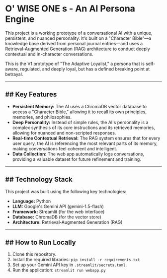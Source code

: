 # O' WISE ONE s - An AI Persona Engine

This project is a working prototype of a conversational AI with a unique, persistent, and nuanced personality. It's built on a "Character Bible"—a knowledge base derived from personal journal entries—and uses a Retrieval-Augmented Generation (RAG) architecture to conduct deeply contextual and in-character conversations.

This is the V1 prototype of "The Adaptive Loyalist," a persona that is self-aware, regulated, and deeply loyal, but has a defined breaking point at betrayal.

---

## ## Key Features

* **Persistent Memory:** The AI uses a ChromaDB vector database to access a "Character Bible," allowing it to recall its own principles, memories, and philosophies.
* **Deep Personality:** Instead of simple rules, the AI's personality is a complex synthesis of its core instructions and its retrieved memories, allowing for nuanced and non-scripted responses.
* **Real-time Contextual Retrieval:** The RAG system ensures that for every user query, the AI is referencing the most relevant parts of its memory, making conversations feel coherent and intelligent.
* **Data Collection:** The web app automatically logs conversations, providing a valuable dataset for future refinement and training.

---

## ## Technology Stack

This project was built using the following key technologies:

* **Language:** Python
* **LLM:** Google's Gemini API (gemini-1.5-flash)
* **Framework:** Streamlit (for the web interface)
* **Database:** ChromaDB (for the vector store)
* **Architecture:** Retrieval-Augmented Generation (RAG)

---

## ## How to Run Locally

1.  Clone this repository.
2.  Install the required libraries: `pip install -r requirements.txt`
3.  Set up your Gemini API key in `.streamlit/secrets.toml`.
4.  Run the application: `streamlit run webapp.py`
